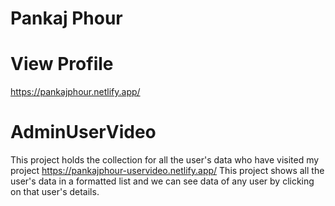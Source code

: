 
 # Pankaj Phour
# View Profile
https://pankajphour.netlify.app/

# AdminUserVideo
This project holds the collection for all the user's data who have visited my project https://pankajphour-uservideo.netlify.app/ This project shows all  the user's data in a formatted list and we can see data of any user by clicking on that user's details.
